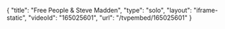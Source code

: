 {
    "title": "Free People & Steve Madden",
    "type": "solo",
    "layout": "iframe-static",
    "videoId": "165025601",
    "url": "\/tvpembed\/165025601"
}